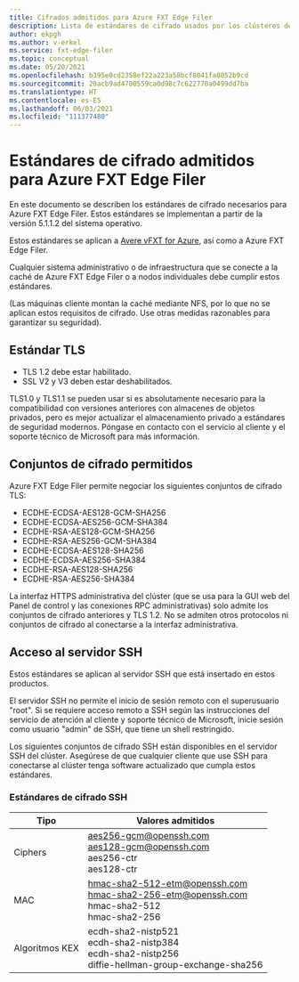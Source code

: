 ```yaml
---
title: Cifrados admitidos para Azure FXT Edge Filer
description: Lista de estándares de cifrado usados por los clústeres de FXT Edge Filer.
author: ekpgh
ms.author: v-erkel
ms.service: fxt-edge-filer
ms.topic: conceptual
ms.date: 05/20/2021
ms.openlocfilehash: b395e0cd2358ef22a223a58bcf8041fa8052b9cd
ms.sourcegitcommit: 20acb9ad4700559ca0d98c7c622770a0499dd7ba
ms.translationtype: HT
ms.contentlocale: es-ES
ms.lasthandoff: 06/03/2021
ms.locfileid: "111377480"
---
```

# <a name="supported-encryption-standards-for-azure-fxt-edge-filer"></a>Estándares de cifrado admitidos para Azure FXT Edge Filer

En este documento se describen los estándares de cifrado necesarios para Azure FXT Edge Filer. Estos estándares se implementan a partir de la versión 5.1.1.2 del sistema operativo.

Estos estándares se aplican a [Avere vFXT for Azure](../avere-vfxt/index.yml), así como a Azure FXT Edge Filer.

Cualquier sistema administrativo o de infraestructura que se conecte a la caché de Azure FXT Edge Filer o a nodos individuales debe cumplir estos estándares.

(Las máquinas cliente montan la caché mediante NFS, por lo que no se aplican estos requisitos de cifrado. Use otras medidas razonables para garantizar su seguridad).

## <a name="tls-standard"></a>Estándar TLS

* TLS 1.2 debe estar habilitado.
* SSL V2 y V3 deben estar deshabilitados.

TLS1.0 y TLS1.1 se pueden usar si es absolutamente necesario para la compatibilidad con versiones anteriores con almacenes de objetos privados, pero es mejor actualizar el almacenamiento privado a estándares de seguridad modernos. Póngase en contacto con el servicio al cliente y el soporte técnico de Microsoft para más información.

## <a name="permitted-cipher-suites"></a>Conjuntos de cifrado permitidos

Azure FXT Edge Filer permite negociar los siguientes conjuntos de cifrado TLS:

* ECDHE-ECDSA-AES128-GCM-SHA256
* ECDHE-ECDSA-AES256-GCM-SHA384
* ECDHE-RSA-AES128-GCM-SHA256
* ECDHE-RSA-AES256-GCM-SHA384
* ECDHE-ECDSA-AES128-SHA256
* ECDHE-ECDSA-AES256-SHA384
* ECDHE-RSA-AES128-SHA256
* ECDHE-RSA-AES256-SHA384

La interfaz HTTPS administrativa del clúster (que se usa para la GUI web del Panel de control y las conexiones RPC administrativas) solo admite los conjuntos de cifrado anteriores y TLS 1.2. No se admiten otros protocolos ni conjuntos de cifrado al conectarse a la interfaz administrativa.

## <a name="ssh-server-access"></a>Acceso al servidor SSH

Estos estándares se aplican al servidor SSH que está insertado en estos productos.

El servidor SSH no permite el inicio de sesión remoto con el superusuario "root". Si se requiere acceso remoto a SSH según las instrucciones del servicio de atención al cliente y soporte técnico de Microsoft, inicie sesión como usuario "admin" de SSH, que tiene un shell restringido.

Los siguientes conjuntos de cifrado SSH están disponibles en el servidor SSH del clúster. Asegúrese de que cualquier cliente que use SSH para conectarse al clúster tenga software actualizado que cumpla estos estándares.

### <a name="ssh-encryption-standards"></a>Estándares de cifrado SSH

| Tipo | Valores admitidos |
|--|--|
| Ciphers | aes256-gcm@openssh.com</br> aes128-gcm@openssh.com</br> aes256-ctr</br> aes128-ctr |
| MAC | hmac-sha2-512-etm@openssh.com</br> hmac-sha2-256-etm@openssh.com</br> hmac-sha2-512</br> hmac-sha2-256 |
| Algoritmos KEX | ecdh-sha2-nistp521</br> ecdh-sha2-nistp384</br> ecdh-sha2-nistp256</br> diffie-hellman-group-exchange-sha256 |
